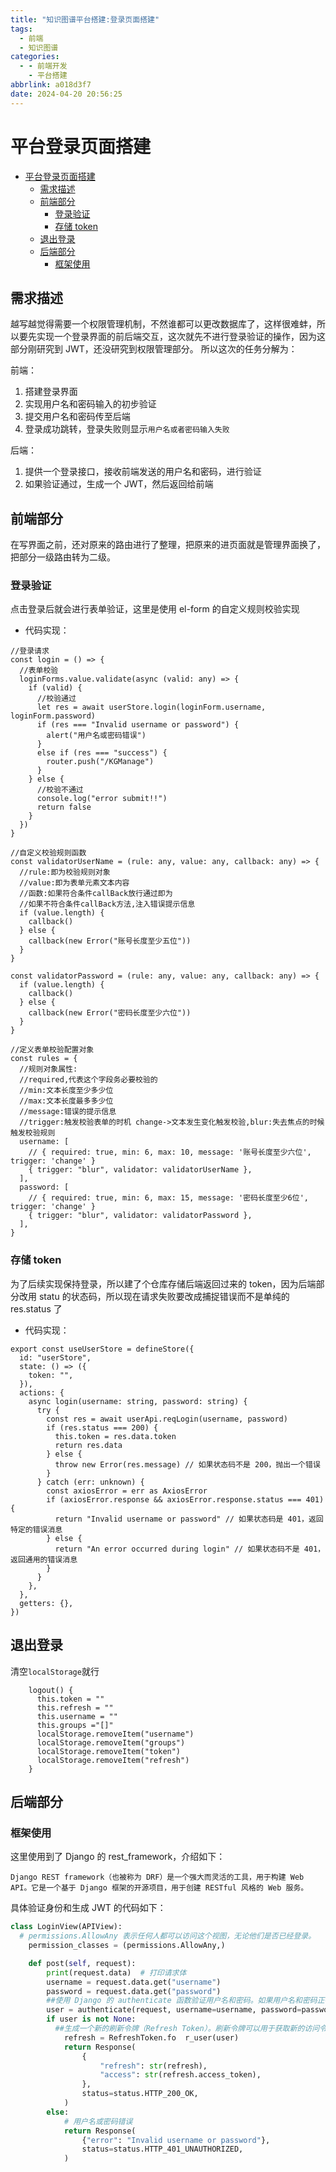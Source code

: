 ```yaml
---
title: "知识图谱平台搭建:登录页面搭建"
tags:
  - 前端
  - 知识图谱
categories:
  - - 前端开发
    - 平台搭建
abbrlink: a018d3f7
date: 2024-04-20 20:56:25
---
```


<!-- @format -->

# 平台登录页面搭建

- [平台登录页面搭建](#平台登录页面搭建)
  - [需求描述](#需求描述)
  - [前端部分](#前端部分)
    - [登录验证](#登录验证)
    - [存储 token](#存储-token)
  - [退出登录](#退出登录)
  - [后端部分](#后端部分)
    - [框架使用](#框架使用)

<!--more-->

## 需求描述

越写越觉得需要一个权限管理机制，不然谁都可以更改数据库了，这样很难蚌，所以要先实现一个登录界面的前后端交互，这次就先不进行登录验证的操作，因为这部分刚研究到 JWT，还没研究到权限管理部分。
所以这次的任务分解为：

前端：

1. 搭建登录界面
2. 实现用户名和密码输入的初步验证
3. 提交用户名和密码传至后端
4. 登录成功跳转，登录失败则显示`用户名或者密码输入失败`

后端：

1. 提供一个登录接口，接收前端发送的用户名和密码，进行验证
2. 如果验证通过，生成一个 JWT，然后返回给前端

## 前端部分

在写界面之前，还对原来的路由进行了整理，把原来的进页面就是管理界面换了，把部分一级路由转为二级。

### 登录验证

点击登录后就会进行表单验证，这里是使用 el-form 的自定义规则校验实现

- 代码实现：

```TS
//登录请求
const login = () => {
  //表单校验
  loginForms.value.validate(async (valid: any) => {
    if (valid) {
      //校验通过
      let res = await userStore.login(loginForm.username, loginForm.password)
      if (res === "Invalid username or password") {
        alert("用户名或密码错误")
      }
      else if (res === "success") {
        router.push("/KGManage")
      }
    } else {
      //校验不通过
      console.log("error submit!!")
      return false
    }
  })
}

//自定义校验规则函数
const validatorUserName = (rule: any, value: any, callback: any) => {
  //rule:即为校验规则对象
  //value:即为表单元素文本内容
  //函数:如果符合条件callBack放行通过即为
  //如果不符合条件callBack方法,注入错误提示信息
  if (value.length) {
    callback()
  } else {
    callback(new Error("账号长度至少五位"))
  }
}

const validatorPassword = (rule: any, value: any, callback: any) => {
  if (value.length) {
    callback()
  } else {
    callback(new Error("密码长度至少六位"))
  }
}

//定义表单校验配置对象
const rules = {
  //规则对象属性:
  //required,代表这个字段务必要校验的
  //min:文本长度至少多少位
  //max:文本长度最多多少位
  //message:错误的提示信息
  //trigger:触发校验表单的时机 change->文本发生变化触发校验,blur:失去焦点的时候触发校验规则
  username: [
    // { required: true, min: 6, max: 10, message: '账号长度至少六位', trigger: 'change' }
    { trigger: "blur", validator: validatorUserName },
  ],
  password: [
    // { required: true, min: 6, max: 15, message: '密码长度至少6位', trigger: 'change' }
    { trigger: "blur", validator: validatorPassword },
  ],
}
```

### 存储 token

为了后续实现保持登录，所以建了个仓库存储后端返回过来的 token，因为后端部分改用 statu 的状态码，所以现在请求失败要改成捕捉错误而不是单纯的 res.status 了

- 代码实现：

```TS
export const useUserStore = defineStore({
  id: "userStore",
  state: () => ({
    token: "",
  }),
  actions: {
    async login(username: string, password: string) {
      try {
        const res = await userApi.reqLogin(username, password)
        if (res.status === 200) {
          this.token = res.data.token
          return res.data
        } else {
          throw new Error(res.message) // 如果状态码不是 200，抛出一个错误
        }
      } catch (err: unknown) {
        const axiosError = err as AxiosError
        if (axiosError.response && axiosError.response.status === 401) {
          return "Invalid username or password" // 如果状态码是 401，返回特定的错误消息
        } else {
          return "An error occurred during login" // 如果状态码不是 401，返回通用的错误消息
        }
      }
    },
  },
  getters: {},
})
```

## 退出登录

清空`localStorage`就行

```TS
    logout() {
      this.token = ""
      this.refresh = ""
      this.username = ""
      this.groups ="[]"
      localStorage.removeItem("username")
      localStorage.removeItem("groups")
      localStorage.removeItem("token")
      localStorage.removeItem("refresh")
    }
```

## 后端部分

### 框架使用

这里使用到了 Django 的 rest_framework，介绍如下：

```
Django REST framework（也被称为 DRF）是一个强大而灵活的工具，用于构建 Web API。它是一个基于 Django 框架的开源项目，用于创建 RESTful 风格的 Web 服务。

```

具体验证身份和生成 JWT 的代码如下：

```python
class LoginView(APIView):
  # permissions.AllowAny 表示任何人都可以访问这个视图，无论他们是否已经登录。
    permission_classes = (permissions.AllowAny,)

    def post(self, request):
        print(request.data)  # 打印请求体
        username = request.data.get("username")
        password = request.data.get("password")
        ##使用 Django 的 authenticate 函数验证用户名和密码。如果用户名和密码正确，authenticate 函数会返回一个 User 对象；
        user = authenticate(request, username=username, password=password)
        if user is not None:
          ##生成一个新的刷新令牌（Refresh Token）。刷新令牌可以用于获取新的访问令牌（Access Token）
            refresh = RefreshToken.fo  r_user(user)
            return Response(
                {
                    "refresh": str(refresh),
                    "access": str(refresh.access_token),
                },
                status=status.HTTP_200_OK,
            )
        else:
            # 用户名或密码错误
            return Response(
                {"error": "Invalid username or password"},
                status=status.HTTP_401_UNAUTHORIZED,
            )

```
